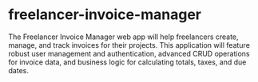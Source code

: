 # freelancer-invoice-manager
The Freelancer Invoice Manager web app will help freelancers create, manage, and track invoices for their projects. This application will feature robust user management and authentication, advanced CRUD operations for invoice data, and business logic for calculating totals, taxes, and due dates.

